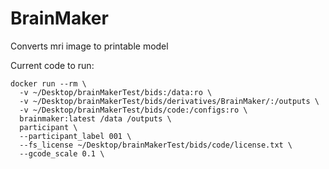 # BrainMaker
Converts mri image to printable model

Current code to run:
```
docker run --rm \
  -v ~/Desktop/brainMakerTest/bids:/data:ro \
  -v ~/Desktop/brainMakerTest/bids/derivatives/BrainMaker/:/outputs \
  -v ~/Desktop/brainMakerTest/bids/code:/configs:ro \
  brainmaker:latest /data /outputs \
  participant \
  --participant_label 001 \
  --fs_license ~/Desktop/brainMakerTest/bids/code/license.txt \
  --gcode_scale 0.1 \
```
